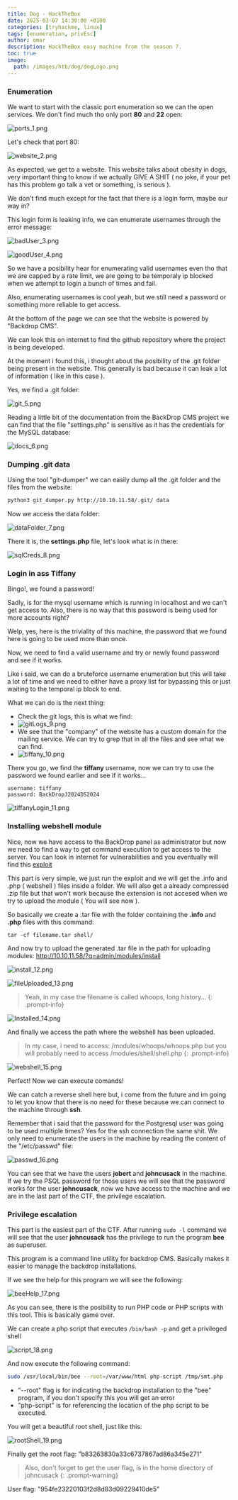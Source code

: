 ```yaml
---
title: Dog - HackTheBox
date: 2025-03-07 14:30:00 +0100
categories: [tryhackme, linux]
tags: [enumeration, privEsc]
author: omar 
description: HackTheBox easy machine from the season 7.
toc: true
image:
  path: /images/htb/dog/dogLogo.png
---
```


### Enumeration

We want to start with the classic port enumeration so we can the open services.
We don't find much tho only port **80** and **22** open:

![ports_1.png](/images/htb/dog/ports_1.png)

Let's check that port 80:

![website_2.png](/images/htb/dog/website_2.png)

As expected, we get to a website. This website talks about obesity in dogs, very important thing to know if we actually GIVE A SHIT ( no joke, if your pet has this problem go talk a vet or something, is serious ).

 We don't find much except for the fact that there is a login form, maybe our way in?

This login form is leaking info, we can enumerate usernames through the error message: 

![badUser_3.png](/images/htb/dog/badUser_3.png)

![goodUser_4.png](/images/htb/dog/goodUser_4.png)

So we have a posibility hear for enumerating valid usernames even tho that we are capped by a rate limit, we are going to be temporaly ip blocked when we attempt to login a bunch of times and fail.

Also, enumerating usernames is cool yeah, but we still need a password or something more reliable to get access.

At the bottom of the page we can see that the website is powered by "Backdrop CMS".

We can look this on internet to find the github repository where the project is being developed.

At the moment i found this, i thought about the posibility of the .git folder being present in the website. This generally is bad because it can leak a lot of information ( like in this case ).

Yes, we find a .git folder:

![git_5.png](/images/htb/dog/git_5.png)

Reading a little bit of the documentation from the BackDrop CMS project we can find that the file "settings.php" is sensitive as it has the credentials for the MySQL database:

![docs_6.png](/images/htb/dog/docs_6.png)

### Dumping .git data

Using the tool "git-dumper" we can easily dump all the .git folder and the files from the website:
```bash
python3 git_dumper.py http://10.10.11.58/.git/ data
```

Now we access the data folder:

![dataFolder_7.png](/images/htb/dog/dataFolder_7.png)

There it is, the **settings.php** file, let's look what is in there:

![sqlCreds_8.png](/images/htb/dog/sqlCreds_8.png)

### Login in ass Tiffany

Bingo!, we found a password!

Sadly, is for the mysql username which is running in localhost and we can't get access to. Also, there is no way that this password is being used for more accounts right?

Welp, yes, here is the triviality of this machine, the password that we found here is going to be used more than once.

Now, we need to find a valid username and try or newly found password and see if it works.

Like i said, we can do a bruteforce username enumeration but this will take a lot of time and we need to either have a proxy list for bypassing this or just waiting to the temporal ip block to end.

What we can do is the next thing:
- Check the git logs, this is what we find:
- ![gitLogs_9.png](/images/htb/dog/gitLogs_9.png)
- We see that the "company" of the website has a custom domain for the mailing service. We can try to grep that in all the files and see what we can find.
- ![tiffany_10.png](/images/htb/dog/tiffany_10.png)


There you go, we find the **tiffany** username, now we can try to use the password we found earlier and see if it works...

```
username: tiffany
password: BackDropJ2024DS2024
``` 

![tiffanyLogin_11.png](/images/htb/dog/tiffanyLogin_11.png)

### Installing webshell module

Nice, now we have access to the BackDrop panel as administrator but now we need to find a way to get command execution to get access to the server. You can look in internet for vulnerabilities and you eventually will find this [exploit](https://www.exploit-db.com/exploits/52021)

This part is very simple, we just run the exploit and we will get the .info and .php ( webshell ) files inside a folder. We will also get a already compressed .zip file but that won't work because the extension is not accesed when we try to upload the module ( You will see now ).

So basically we create a .tar file with the folder containing the **.info** and **.php** files with this command:

```
tar -cf filename.tar shell/
```

And now try to upload the generated .tar file in the path for uploading modules: <http://10.10.11.58/?q=admin/modules/install>

![install_12.png](/images/htb/dog/install_12.png)

![fileUploaded_13.png](/images/htb/dog/fileUploaded_13.png)

>Yeah, in my case the filename is called whoops, long history...
{: .prompt-info}

![Installed_14.png](/images/htb/dog/Installed_14.png)

And finally we access the path where the webshell has been uploaded.

>In my case, i need to access: /modules/whoops/whoops.php but you will probably need to access /modules/shell/shell.php
{: .prompt-info}


![webshell_15.png](/images/htb/dog/webshell_15.png)

Perfect! Now we can execute comands!

We can catch a reverse shell here but, i come from the future and im going to let you know that there is no need for these because we can connect to the machine through **ssh**.

Remember that i said that the password for the Postgresql user was going to be used multiple times? Yes for the ssh connection the same shit. We only need to enumerate the users in the machine by reading the content of the "/etc/passwd" file:

![passwd_16.png](/images/htb/dog/passwd_16.png)

You can see that we have the users **jobert** and **johncusack** in the machine. If we try the PSQL password for those users we will see that the password works for the user **johncusack**, now we have access to the machine and we are in the last part of the CTF, the privilege escalation.

### Privilege escalation

This part is the easiest part of the CTF. After running `sudo -l` command we will see that the user **johncusack** has the privilege to run the program **bee** as superuser. 

This program is a command line utility for backdrop CMS. Basically makes it easier to manage the backdrop installations.

If we see the help for this program we will see the following:

![beeHelp_17.png](/images/htb/dog/beeHelp_17.png)

As you can see, there is the posibility to run PHP code or PHP scripts with this tool. This is basically game over.

We can create a php script that executes `/bin/bash -p` and get a privileged shell

![script_18.png](/images/htb/dog/script_18.png)

And now execute the following command:

```bash
sudo /usr/local/bin/bee --root=/var/www/html php-script /tmp/smt.php
```

- "--root" flag is for indicating the backdrop installation to the "bee" program, if you don't specify this you will get an error
- "php-script" is for referencing the location of the php script to be executed.
  
You will get a beautiful root shell, just like this:

![rootShell_19.png](/images/htb/dog/rootShell_19.png)

Finally get the root flag: "b83263830a33c6737867ad86a345e271"

> Also, don't forget to get the user flag, is in the home directory of johncusack
{: .prompt-warning}

User flag: "954fe23220103f2d8d83d09229410de5"
